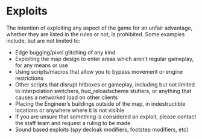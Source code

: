 # Exploits
The intention of exploiting any aspect of the game for an unfair advantage, whether they are listed in the rules or not, is prohibited.
Some examples include, but are not limited to:
- Edge bugging/pixel glitching of any kind
- Exploiting the map design to enter areas which aren’t regular gameplay, for any means or use
- Using scripts/macros that allow you to bypass movement or engine restrictions
- Other scripts that disrupt hitboxes or gameplay, including but not limited to interpolation switchers, hud_reloadscheme stutters, or anything that causes a networked load on other clients
- Placing the Engineer’s buildings outside of the map, in indestructible locations or anywhere where it is not visible
- If you are unsure that something is considered an exploit, please contact the staff team and request a ruling to be made
- Sound based exploits (spy decloak modifiers, footstep modifiers, etc)